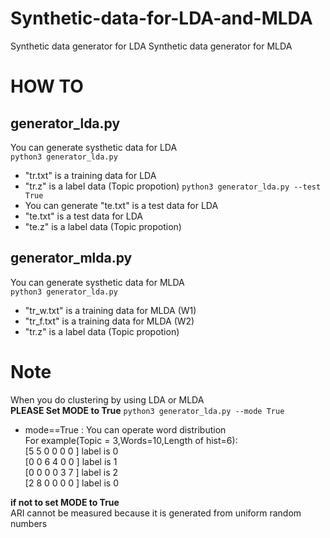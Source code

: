 # Synthetic-data-for-LDA-and-MLDA
Synthetic data generator for LDA
Synthetic data generator for MLDA

# HOW TO
## generator_lda.py
You can generate systhetic data for LDA  
`python3 generator_lda.py`  
- "tr.txt" is a training data for LDA
- "tr.z" is a label data (Topic propotion)
`python3 generator_lda.py --test True`  
- You can generate "te.txt" is a test data for LDA
- "te.txt" is a test data for LDA
- "te.z" is a label data (Topic propotion)

## generator_mlda.py
You can generate systhetic data for MLDA  
`python3 generator_lda.py`  
- "tr_w.txt" is a training data for MLDA (W1)
- "tr_f.txt" is a training data for MLDA (W2)
- "tr.z" is a label data (Topic propotion)

# Note
When you do clustering by using LDA or MLDA  
**PLEASE Set MODE to True**
`python3 generator_lda.py --mode True`  
- mode==True : You can operate word distribution  
For example(Topic = 3,Words=10,Length of hist=6):  
[5 5 0 0 0 0 ] label is 0  
[0 0 6 4 0 0 ] label is 1  
[0 0 0 0 3 7 ] label is 2  
[2 8 0 0 0 0 ] label is 0  

**if not to set MODE to True**  
ARI cannot be measured because it is generated from uniform random numbers
